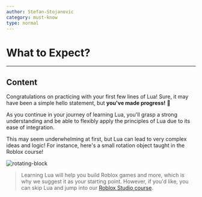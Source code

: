 ```yaml
---
author: Stefan-Stojanovic
category: must-know
type: normal
---
```


# What to Expect?

---
## Content

Congratulations on practicing with your first few lines of Lua! Sure, it may have been a simple hello statement, but **you've made progress!** 🎉

As you continue in your journey of learning Lua, you'll grasp a strong understanding and be able to flexibly apply the principles of Lua due to its ease of integration.

This may seem underwhelming at first, but Lua can lead to very complex ideas and logic! For instance, here's a small rotation object taught in the Roblox course!

![rotating-block](https://img.enkipro.com/ec104dd401c8fe092d3950f5bde6ddb1.gif)

> Learning Lua will help you build Roblox games and more, which is why we suggest it as your starting point.
> However, if you'd like, you can skip Lua and jump into our [Roblox Studio course](https://app.enki.com/course/roblox-studio).
